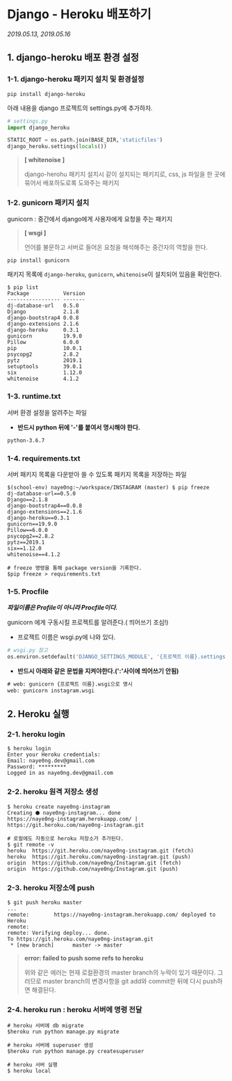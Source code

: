 # Django - Heroku 배포하기

*2019.05.13, 2019.05.16*

## 1. django-heroku 배포 환경 설정

### 1-1. django-heroku 패키지 설치 및 환경설정
```shell
pip install django-heroku
```
아래 내용을 django 프로젝트의 settings.py에 추가하자.
```python
# settings.py
import django_heroku

STATIC_ROOT = os.path.join(BASE_DIR,'staticfiles')
django_heroku.settings(locals())
```

>  **[ whitenoise ]** 
>
> django-herohu 패키지 설치시 같이 설치되는 패키지로, css, js 파일을 한 곳에 묶어서 배포하도로록 도와주는 패키지



### 1-2. gunicorn 패키지 설치

gunicorn : 중간에서 django에게 사용자에게 요청을 주는 패키지

> **[ wsgi ]** 
>
> 언어를 불문하고 서버로 들어온 요청을 해석해주는 중간자의 역할을 한다.

```shell
pip install gunicorn
```
패키지 목록에 `django-heroku`, `gunicorn`, `whitenoise`이 설치되어 있음을 확인한다.

```shell
$ pip list
Package           Version
----------------- -------
dj-database-url   0.5.0  
Django            2.1.8  
django-bootstrap4 0.0.8  
django-extensions 2.1.6  
django-heroku     0.3.1  
gunicorn          19.9.0 
Pillow            6.0.0  
pip               10.0.1 
psycopg2          2.8.2  
pytz              2019.1 
setuptools        39.0.1 
six               1.12.0 
whitenoise        4.1.2  
```



### 1-3. runtime.txt

서버 환경 설정을 알려주는 파일

- **반드시 python 뒤에 '-'를 붙여서 명시해야 한다.**

```txt
python-3.6.7
```



### 1-4. requirements.txt 

서버 패키지 목록을 다운받아 쓸 수 있도록 패키지 목록을 저장하는 파일

```shell
$(school-env) naye0ng:~/workspace/INSTAGRAM (master) $ pip freeze
dj-database-url==0.5.0
Django==2.1.8
django-bootstrap4==0.0.8
django-extensions==2.1.6
django-heroku==0.3.1
gunicorn==19.9.0
Pillow==6.0.0
psycopg2==2.8.2
pytz==2019.1
six==1.12.0
whitenoise==4.1.2

# freeze 명령을 통해 package version을 기록한다.
$pip freeze > requirements.txt
```



### 1-5. Procfile 
***파일이름은 Profile이 아니라 Procfile이다.***

gunicorn 에게 구동시킬 프로젝트를 알려준다.( 띄어쓰기 조심!)

- 프로젝트 이름은 wsgi.py에 나와 있다.
```python
# wsgi.py 참고
os.environ.setdefault('DJANGO_SETTINGS_MODULE', '{프로젝트 이름}.settings')
```
- **반드시 아래와 같은 문법을 지켜야한다.(':'사이에 띄어쓰기 안됨)**

```txt
# web: gunicorn {프로젝트 이름}.wsgi으로 명시
web: gunicorn instagram.wsgi
```



## 2. Heroku 실행

### 2-1.  heroku login

```shell
$ heroku login
Enter your Heroku credentials:
Email: naye0ng.dev@gmail.com
Password: *********
Logged in as naye0ng.dev@gmail.com
```



### 2-2. heroku 원격 저장소 생성

```shell
$ heroku create naye0ng-instagram
Creating ⬢ naye0ng-instagram... done
https://naye0ng-instagram.herokuapp.com/ | https://git.heroku.com/naye0ng-instagram.git

# 로컬에도 자동으로 heroku 저장소가 추가된다.
$ git remote -v
heroku  https://git.heroku.com/naye0ng-instagram.git (fetch)
heroku  https://git.heroku.com/naye0ng-instagram.git (push)
origin  https://github.com/naye0ng/Instagram.git (fetch)
origin  https://github.com/naye0ng/Instagram.git (push)
```



### 2-3. heroku 저장소에 push

```shell
$ git push heroku master
...
remote:        https://naye0ng-instagram.herokuapp.com/ deployed to Heroku
remote: 
remote: Verifying deploy... done.
To https://git.heroku.com/naye0ng-instagram.git
 * [new branch]      master -> master
```

> **error: failed to push some refs to heroku**
>
> 위와 같은 에러는 현재 로컬환경의 master branch의 누락이 있기 때문이다.
> 그러므로 master branch의 변경사항을 git add와 commit한 뒤에 다시 push하면 해결된다.


### 2-4. heroku run : heroku 서버에 명령 전달

```shell
# heroku 서버에 db migrate
$heroku run python manage.py migrate 

# heroku 서버에 superuser 생성
$heroku run python manage.py createsuperuser 

# heroku 서버 실행
$ heroku local
```

